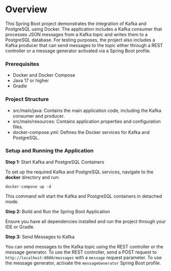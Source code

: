 # Overview

This Spring Boot project demonstrates the integration of Kafka and PostgreSQL using Docker. The application includes a Kafka consumer that processes JSON messages from a Kafka topic and writes them to a PostgreSQL database. For testing purposes, the project also includes a Kafka producer that can send messages to the topic either through a REST controller or a message generator activated via a Spring Boot profile.

### Prerequisites

* Docker and Docker Compose
* Java 17 or higher
* Gradle

### Project Structure

* src/main/java: Contains the main application code, including the Kafka consumer and producer.
* src/main/resources: Contains application properties and configuration files.
* docker-compose.yml: Defines the Docker services for Kafka and PostgreSQL.


### Setup and Running the Application

**Step 1:** Start Kafka and PostgreSQL Containers

To set up the required Kafka and PostgreSQL services, navigate to the **docker** directory and run:

```
docker-compose up -d
```
This command will start the Kafka and PostgreSQL containers in detached mode.

**Step 2:** Build and Run the Spring Boot Application

Ensure you have all dependencies installed and run the project through your IDE or Gradle.

**Step 3:** Send Messages to Kafka

You can send messages to the Kafka topic using the REST controller or the message generator. To use the REST controller, send a POST request to `http://localhost:8080/messages` with a `message` request parameter. To use the message generator, activate the `messageGenerator` Spring Boot profile.